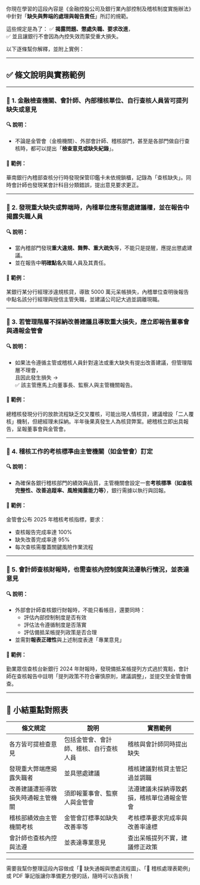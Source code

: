 你現在學習的這段內容是《金融控股公司及銀行業內部控制及稽核制度實施辦法》中針對「**缺失與弊端的處理與報告責任**」所訂的規範。

這些規定是為了：
✅ **揭露問題、懲處失職、要求改進**，  
✅ 並且讓銀行不會因為內控失效而蒙受重大損失。  

以下逐條幫你解釋，並附上實例：

---

## ✅ 條文說明與實務範例

---

### 📌 1. 金融檢查機關、會計師、內部稽核單位、自行查核人員皆可提列缺失或意見

#### 🔍 說明：
- 不論是金管會（金檢機關）、外部會計師、稽核部門，甚至是各部門做自行查核時，都可以提出「**檢查意見或缺失紀錄**」。

#### 📘 範例：
華南銀行內稽部查核分行時發現保管印鑑卡未依規鎖櫃，記錄為「查核缺失」。同時會計師也發現某會計科目分類錯誤，提出意見要求更正。

---

### 📌 2. 發現重大缺失或弊端時，內稽單位應有**懲處建議權**，並在報告中**揭露失職人員**

#### 🔍 說明：
- 當內稽部門發現**重大違規、舞弊、重大疏失**等，不能只是提醒，應提出懲處建議。
- 並在報告中**明確點名**失職人員及其責任。

#### 📘 範例：
某銀行某分行經理涉違規核貸，導致 5000 萬元呆帳損失，內稽單位查明後報告中點名該分行經理與授信主管失職，並建議公司記大過並調離現職。

---

### 📌 3. 若管理階層**不採納改善建議**且導致重大損失，應**立即報告董事會與通報金管會**

#### 🔍 說明：
- 如果法令遵循主管或稽核人員針對違法或重大缺失有提出改善建議，但管理階層不理會，  
且因此發生損失 →  
✅ 該主管應馬上向董事長、監察人與主管機關報告。

#### 📘 範例：
總稽核發現分行的放款流程缺乏交叉覆核，可能出現人情核貸，建議增設「二人覆核」機制，但總經理未採納。半年後果真發生人為核貸弊案。總稽核立即出具報告，呈報董事會與金管會。

---

### 📌 4. 稽核工作的**考核標準**由主管機關（如金管會）訂定

#### 🔍 說明：
- 為確保各銀行稽核部門的績效與品質，主管機關會設定一套**考核標準（如查核完整性、改善追蹤率、風險揭露能力等）**，銀行需據以執行與回報。

#### 📘 範例：
金管會公布 2025 年稽核考核指標，要求：
- 查核報告完成率達 100%
- 缺失改善完成率達 95%
- 每次查核需覆蓋關鍵風險作業流程

---

### 📌 5. 會計師查核財報時，**也需查核內控制度與法遵執行情況**，並表達意見

#### 🔍 說明：
- 外部會計師查核銀行財報時，不能只看帳目，還要同時：
  - 評估內部控制制度是否有效
  - 評估法令遵循制度是否落實
  - 評估備抵呆帳提列政策是否合理
- 並需對**報表正確性**與上述制度表達「專業意見」

#### 📘 範例：
勤業眾信查核台新銀行 2024 年財報時，發現備抵呆帳提列方式過於寬鬆，會計師在查核報告中註明「提列政策不符合審慎原則，建議調整」，並提交至金管會備查。

---

## 🧠 小結重點對照表

| 條文規定 | 說明 | 實務範例 |
|----------|------|----------|
| 各方皆可提檢查意見 | 包括金管會、會計師、稽核、自行查核人員 | 稽核與會計師同時提出缺失 |
| 發現重大弊端應揭露失職者 | 並具懲處建議 | 稽核建議對核貸主管記過並調職 |
| 改善建議遭拒導致損失時通報主管機關 | 須即報董事會、監察人與金管會 | 法遵建議未採納導致虧損，稽核單位通報金管會 |
| 稽核部績效由主管機關考核 | 金管會訂標準如缺失改善率等 | 考核標準要求完成率與改善率達標 |
| 會計師也查核內控與法遵 | 並表達專業意見 | 查出呆帳提列不實，建議修正政策 |

---

需要我幫你整理這段內容做成「📘 缺失通報與懲處流程圖」、「📄 稽核處理表範例」或 PDF 筆記版讓你準備更方便的話，隨時可以告訴我！